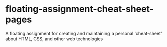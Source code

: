 # floating-assignment-cheat-sheet-pages
A floating assignment for creating and maintaining a personal 'cheat-sheet' about HTML, CSS, and other web technologies
